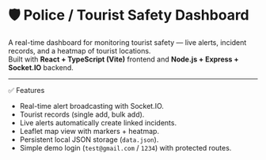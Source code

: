 # 🛡️ Police / Tourist Safety Dashboard

A real-time dashboard for monitoring tourist safety — live alerts, incident records, and a heatmap of tourist locations.  
Built with **React + TypeScript (Vite)** frontend and **Node.js + Express + Socket.IO** backend.

---

✅ Features
- Real-time alert broadcasting with Socket.IO.
- Tourist records (single add, bulk add).
- Live alerts automatically create linked incidents.
- Leaflet map view with markers + heatmap.
- Persistent local JSON storage (`data.json`).
- Simple demo login (`test@gmail.com` / `1234`) with protected routes.



